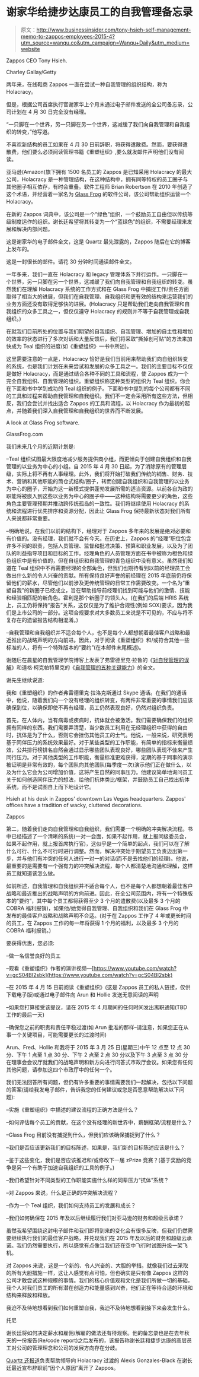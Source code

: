 # 谢家华给捷步达康员工的自我管理备忘录

> 原文：<http://www.businessinsider.com/tony-hsieh-self-management-memo-to-zappos-employees-2015-4?utm_source=wanqu.co&utm_campaign=Wanqu+Daily&utm_medium=website>

 Zappos CEO Tony Hsieh.

Charley Gallay/Getty

两年来，在线鞋商 Zappos 一直在尝试一种自我管理的组织结构，称为 Holacracy。

但是，根据公司首席执行官谢家华上个月末通过电子邮件发送的全公司备忘录，公司计划在 4 月 30 日完全没有经理。

“一只脚在一个世界，另一只脚在另一个世界，这减缓了我们向自我管理和自我组织的转变，”他写道。

不喜欢新结构的员工如果在 4 月 30 日前辞职，将获得遣散费。然而，要获得遣散费，他们要么必须阅读管理书籍《重塑组织》,要么就发邮件声明他们没有阅读。

亚马逊(Amazon)旗下拥有 1500 名员工的 Zappos 是已知采用 Holacracy 的最大公司，Holacracy 是一种管理结构，在这种结构中，拥有同等特权的员工圈子与其他圈子相互依存，有时会重叠。软件工程师 Brian Robertson 在 2010 年创造了这个术语，并经营着一家名为 [Glass Frog](http://glassfrog.com/) 的软件公司，该公司帮助组织运营一个 Holacracy。

在新的 Zappos 词典中，该公司是一个“绿色”组织，一个鼓励员工自由但以传统等级制度运作的组织。谢长廷希望将其转变为一个“蓝绿色”的组织，不需要经理来发展和解决内部问题。

这是谢家华的电子邮件全文，这是 Quartz 最先泄露的，Zappos 随后在它的博客上发布的。

这是一封很长的邮件。请花 30 分钟时间通读邮件全文。

一年多来，我们一直在 Holacracy 和 legacy 管理体系下并行运作。一只脚在一个世界，另一只脚在另一个世界，这减缓了我们向自我管理和自我组织的转变。虽然我们在理解 Holacracy 系统的工作方式和在 Glass Frog 中捕捉工作/责任方面取得了相当大的进展，但我们在自我管理、自我组织和更有效的结构来运营我们的业务方面还没有取得足够快的进展。(Holacracy 只是帮助我们走向自我管理和自我组织的众多工具之一，但仅仅遵守 Holacracy 的规则并不等于自我管理或自我组织。)

在就我们目前所处的位置与我们期望的自我组织、自我管理、增加的自主性和增加的效率的状态进行了多次对话和大量反馈后，我们将采取“撕掉创可贴”的方法来加快成为 Teal 组织的进度(如《重塑组织》一书中所述)。

这里需要注意的一点是，Holacracy 恰好是我们当前用来帮助我们向自组织转变的系统，也是我们计划在未来尝试和发展的众多工具之一。我们的主要目标不仅仅是做好 Holacracy，而是通过结合各种不同的工具和流程，使 Zappos 成为一个完全自我组织、自我管理的组织。重塑组织称这种类型的组织为 Teal 组织。你会在下面和书中学到成功的 Teal 组织的例子。下面和书中提到的每个公司都有不同的工具和过程来帮助自我管理和自我组织。我们不一定会采用所有这些方法，但相反，我们会尝试并找出适合 Zappos 的工具和流程，以 Holacracy 作为最初的起点，并随着我们深入自我管理和自我组织的世界而不断发展。

 A look at Glass Frog software.

GlassFrog.com

我们未来几个月的近期计划是:

–Teal 组织试图最大限度地减少服务提供商小组，而更倾向于创建自我组织和自我管理的以业务为中心的小组。自 2015 年 4 月 30 日起，为了消除原有的管理层级，实际上将不再有人事经理。此外，我们将开始打破我们传统的销售、财务、技术、营销和其他职能的筒仓式结构/圈子，转而创建自我组织和自我管理的以业务为中心的圈子，开始为这一新模式提供蓬勃发展所需的适当资源。以前各自为政的职能将被嵌入到这些以业务为中心的圈子中——这种结构将需要更少的角色，这些角色主要管理预期并推动跨传统孤岛的一致性。我们将继续使用 Holacracy 的系统和流程进行优先排序和资源分配，因此让 Glass Frog 保持最新状态对我们所有人来说都非常重要。

–明确地说，在我们以前的结构下，经理对于 Zappos 多年来的发展是绝对必要和有价值的。没有经理，我们就不会有今天。在历史上，Zappos 的“经理”职位包含许多不同的职责，包括人员管理、监督和批准决策、预算和职业发展，以及为了团队的利益指导项目和目标的工作。经理角色的人员管理方面在书中被称为橙色和绿色组织中是有价值的，但在自组织和自我管理的青色组织中没有意义。虽然我们知道在 Teal 组织中不再需要经理的全部角色，但我们也期待看到以前的经理员工会做出什么新的令人兴奋的贡献。所有保持良好声誉的前经理在 2015 年底前仍将保留他们的薪水，尽管他们以前涉及更传统管理的日常工作需要改变。一个名为“重塑自我”的新圈子已经成立，旨在帮助指导前经理们找到可能与他们的激情、技能和经验相匹配的新角色。霍利是那个新圈子的领头人。(在我们的后端 HRIS 系统上，员工仍将保持“报告”关系，这仅仅是为了维护合规性(例如 SOX)要求，因为我们是上市公司的一部分。这项合规要求对大多数员工来说是不可见的，不应与将不复存在的遗留报告结构相混淆。)

–自我管理和自我组织并不适合每个人，也不是每个人都想朝着最佳客户战略和最近推出的战略声明的方向前进。因此，对于阅读《重塑组织》和/或符合其他一些标准的人，将有一个特殊版本的“要约”(在本邮件末尾概述)。

谢随后在晨星的自我管理学院博客上发表了弗雷德里克·拉鲁的《[对自我管理的误解](http://www.self-managementinstitute.org/misperceptions-of-self-management)》和道格·柯克帕特里克的《[自我管理的五种关键能力](http://www.self-managementinstitute.org/five-crucial-competencies-of-self-management)》的全文。

谢先生继续说道:

我和《重塑组织》的作者弗雷德里克·拉洛克斯通过 Skype 通话。在我们的通话中，他说，随着我们向一个没有经理的组织转变，有两件非常重要的事情我们应该确保到位，以确保即使不再有经理，员工仍然表现良好，仍然对组织负责。

首先，在人体内，当有病毒或疾病时，抗体就会被激活。我们需要确保我们的组织拥有同样的东西。我们需要弄清楚，当少数员工利用在无经理组织中获得的自由时，抗体是为了什么，否则它会挫伤其他员工的士气。他说，一般来说，研究表明基于同伴压力的系统效果最好。对于某些类型的工作职能，有简单的指标来衡量绩效，公共排行榜排名自然会通过显示哪些团队表现良好，哪些团队表现不佳来产生同行压力。对于其他类型的工作职能，衡量标准更难获得，定期的基于同事的演示被证明是非常有效的，每个团队向其他团队(每季度一次)演示他们正在做什么，以及为什么它会为公司增加价值，这将产生自然的同事压力。他建议简单地询问员工关于如何创造同伴压力的想法，给他们抗体类比/框架，并鼓励员工自己找出抗体系统，而不是试图自上而下地设计它。

 Hsieh at his desk in Zappos' downtown Las Vegas headquarters. Zappos' offices have a tradition of wacky, cluttered decorations.

Zappos

第二，随着我们走向自我管理和自我组织，我们需要一个明确的冲突解决流程。书中已经描述了一个清晰的系统(一对一会面，如果不起作用，就上报同级委员会，如果不起作用，就上报首席执行官)，这似乎是一个简单的起点，我们可以在了解什么可行、什么不可行时进行调整。然而，解决冲突始于期望员工负责迈出第一步，并与他们有冲突的任何人进行一对一的对话(而不是去找他们的经理)。他说，最重要的是需要有一个强有力的冲突解决流程，每个人都清楚地沟通和理解，这样员工就知道该怎么做。

如前所述，自我管理和自我组织并不适合每个人，也不是每个人都想朝着最佳客户战略和最近推出的战略声明的方向前进。因此，在全公司范围内，将有一个特殊版本的“要约”，其中每个员工都将获得至少 3 个月的遣散费(以及最多 3 个月的 COBRA 福利报销)，如果他/她觉得自我管理、自我组织和我们在 Glass Frog 中发布的最佳客户战略和战略声明不合适。(对于在 Zappos 工作了 4 年或更长时间的员工，在 Zappos 工作的每一年将获得 1 个月的福利，以及最多 3 个月的 COBRA 福利报销。)

要获得优惠，您必须:

–做一名信誉良好的员工

–观看《重塑组织》作者的演讲视频—[https://www.youtube.com/watch?v=gcS04BI2sbk](https://www.youtube.com/watch?v=gcS04BI2sbk)

–在 2015 年 4 月 15 日前阅读《重塑组织》(这是 Zappos 员工的私人链接，仅供下载电子版)或通过电子邮件向 Arun 和 Hollie 发送无意阅读的声明

–如果您打算接受该提议，请在 2015 年 4 月期间的任何时间发出离职通知(TBD 工作的最后一天)

–确保您之前的职责和责任平稳过渡(如 Arun 批准的那样–请注意，如果您正在从事一个关键项目，可能需要更长的过渡时间)

Arun、Fred、Hollie 和我将于 2015 年 3 月 25 日(星期三)中午 12 点至 12 点 30 分、下午 1 点至 1 点 30 分、下午 2 点至 2 点 30 分以及下午 3 点至 3 点 30 分在理事会会议厅就我们的战略声明和新方向进行问答式市政厅会议。如果您有任何其他问题，请参加这四个市政厅中的任何一个。

我们无法回答所有问题，但仍有许多重要的事情需要我们一起解决，包括以下问题的答案(请给我发电子邮件，告诉我您的任何建议或您是否愿意帮助解决以下问题):

–实施《重塑组织》中描述的建议流程的正确方法是什么？

–如何评估每个员工的贡献，在这个没有经理的新世界中，薪酬框架/流程是什么？

–Glass Frog 目前没有捕捉到什么，但我们应该确保捕捉到了什么？

–我们是否应该更新我们的目标陈述，如果是，我们新的目标陈述应该是什么？

–鉴于这些变化，我们是否应该推迟和/或修改下一届 zPrize 竞赛？(基于奖励的竞争是另一个有助于加速自我组织的工具的例子。)

–我们希望针对不同类型的工作职能实施什么样的同辈压力“抗体”系统？

–对 Zappos 来说，什么是正确的冲突解决流程？

–作为一个 Teal 组织，我们如何支持员工的发展和成长？

–我们如何确保在 2015 年及以后继续履行我们对亚马逊的财务和超级云承诺？

虽然我希望围绕这封电子邮件和我们即将到来的变化会有很多反映，但我们仍然需要继续执行我们的最佳客户战略，并兑现我们在 2015 年及以后的财务和超级云承诺。我们仍然需要执行，所以感觉有点像当我们还在空中飞行时试图升级一架飞机。

对 Zappos 来说，这是一个新的、令人兴奋的、大胆的举措。就像我们过去采取的所有大胆措施一样，这让人感觉有点可怕，但也确实是只有像 Zappos 这样的公司才敢尝试这种规模的事情。我们的核心价值观和文化是我们所做一切的基础，我个人对我们员工的所有潜在创造力和能量感到兴奋，他们正在等待合适的环境和结构来释放和释放。

我迫不及待地想看到我们如何重塑自我，我迫不及待地想看到接下来会发生什么。

托尼

谢长廷将如何决定薪水和雇佣/解雇的做法还有待观察。他的备忘录也是在去年秋天的一份报告(Re/code report)之后发布的，该报告称谢长廷和捷步达康的高层员工对公司的管理理念和公司的发展方向存在分歧。

[Quartz 还报道](https://qz.com/370616/internal-memo-zappos-is-offering-severance-to-employees-who-arent-all-in-with-holacracy/)负责帮助领导向 Holacracy 过渡的 Alexis Gonzales-Black 在谢长廷最近宣布辞职前“因个人原因”离开了 Zappos。